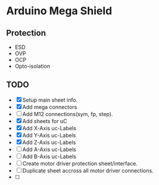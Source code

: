 # Arduino Mega Shield

## Protection

- ESD
- OVP
- OCP
- Opto-isolation




## TODO

- [X] Setup main sheet info.
- [X] Add mega connectors
- [ ] Add M12 connections(sym, fp, step).
- [X] Add sheets for uC
- [X] Add X-Axis uc-Labels
- [X] Add Y-Axis uc-Labels
- [X] Add Z-Axis uc-Labels
- [ ] Add A-Axis uc-Labels
- [ ] Add B-Axis uc-Labels
- [ ] Create motor driver protection sheet/interface.
- [ ] Duplicate sheet accross all motor driver connections.
- [ ] 
